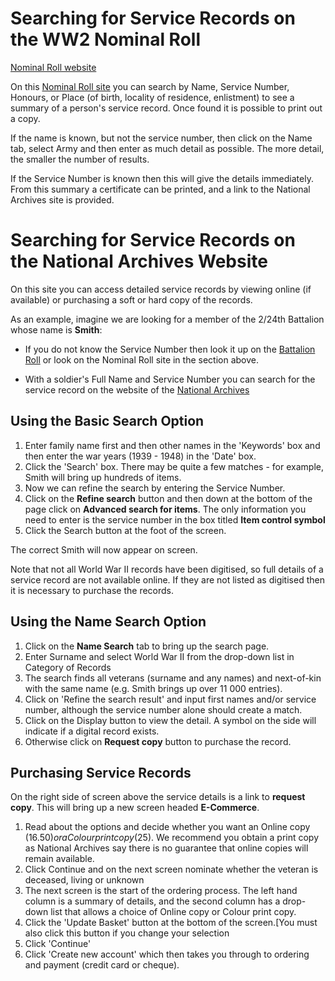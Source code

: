 


# Searching for Service Records on the WW2 Nominal Roll


[Nominal Roll website](http://www.ww2roll.gov.au/)

On this [Nominal Roll site](http://www.ww2roll.gov.au/) you can search by Name, Service Number, Honours, or Place (of birth, locality of residence, enlistment) to see a summary of a person's service record. Once found it is possible to print out a copy.

If the name is known, but not the service number, then click on the Name tab, select Army and then enter as much detail as possible. The more detail, the smaller the number of results.

If the Service Number is known then this will give the details immediately. From this summary a certificate can be printed, and a link to the National Archives site is provided.
 
# Searching for Service Records on the National Archives Website

On this site you can access detailed service records by viewing online (if available) or purchasing a soft or hard copy of the records.

As an example, imagine we are looking for a member of the 2/24th Battalion whose name is **Smith**:

  * If you do not know the Service Number then look it up on the [Battalion Roll](rolls/battalion.html) or look on the Nominal Roll site in the section above.

  * With a soldier's Full Name and Service Number you can search for the service record on the website of the [National Archives](http://recordsearch.naa.gov.au/SearchNRetrieve/Interface/SearchScreens/BasicSearch.aspx)


## Using the **Basic Search** Option

  1. Enter family name first and then other names in the 'Keywords' box and then enter the war years (1939 - 1948) in the 'Date' box. 
  1. Click the 'Search' box. There may be quite a few matches - for example, Smith will bring up hundreds of items.
  1. Now we can refine the search by entering the Service Number.
  1. Click on the **Refine search** button and then down at the bottom of the page click on **Advanced search for items**. The only information you need to enter is the service number in the box titled **Item control symbol**
  1. Click the Search button at the foot of the screen.

The correct Smith will now appear on screen.

Note that not all World War II records have been digitised, so full details of a service record are not available online. If they are not listed as digitised then it is necessary to purchase the records.

## Using the **Name Search** Option

  1. Click on the **Name Search** tab to bring up the search page.
  1. Enter Surname and select World War II from the drop-down list in Category of Records
  1. The search finds all veterans (surname and any names) and next-of-kin with the same name (e.g. Smith brings up over 11 000 entries).
  1. Click on 'Refine the search result' and input first names and/or service number, although the service number alone should create a match.
  1. Click on the Display button to view the detail.  A symbol on the side will indicate if a digital record exists.
  1. Otherwise click on **Request copy** button to purchase the record.

## Purchasing Service Records

On the right side of screen above the service details is a link to **request copy**. This will bring up a new screen headed **E-Commerce**.

  1. Read about the options and decide whether you want an Online copy ($16.50) or a Colour print copy ($25). We recommend you obtain a print copy as National Archives say there is no guarantee that online copies will remain available.
  1. Click Continue and on the next screen nominate whether the veteran is deceased, living or unknown
  1. The next screen is the start of the ordering process. The left hand column is a summary of details, and the second column has a drop-down list that allows a choice of Online copy or Colour print copy. 
  1. Click the 'Update Basket' button at the bottom of the screen.[You must also click this button if you change your selection
  1. Click 'Continue'
  1. Click 'Create new account' which then takes you through to ordering and payment (credit card or cheque).

